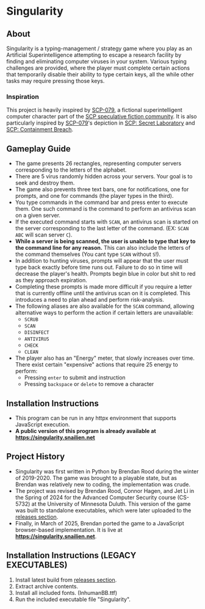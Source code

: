 # Singularity

 ## About
  Singularity is a typing-management / strategy game where you play as an Artificial Superintelligence attempting to escape a research facility by finding and eliminating computer viruses in your system. Various typing challenges are provided, where the player must complete certain actions that temporarily disable their ability to type certain keys, all the while other tasks may require pressing those keys.

 ### Inspiration
  This project is heavily inspired by [SCP-079](http://www.scp-wiki.net/scp-079), a fictional superintelligent computer character part of the [SCP speculative fiction community](https://scp-wiki.wikidot.com/).
  It is also particularly inspired by [SCP-079](http://www.scp-wiki.net/scp-079)'s depiction in [SCP: Secret Laboratory](https://store.steampowered.com/app/700330/SCP_Secret_Laboratory/) and [SCP: Containment Breach](https://www.scpcbgame.com/).


 ## Gameplay Guide
  - The game presents 26 rectangles, representing computer servers corresponding to the letters of the alphabet.
  - There are 5 virus randomly hidden across your servers. Your goal is to seek and destroy them.
  - The game also prevents three text bars, one for notifications, one for prompts, and one for commands (the player types in the third).
  - You type commands in the command bar and press enter to execute them. One such command is the command to perform an antivirus scan on a given server.
  - If the executed command starts with `SCAN`, an antivirus scan is started on the server corresponding to the last letter of the command. (EX: `SCAN ABC` will scan server `C`).
  - **While a server is being scanned, the user is unable to type that key to the command line for any reason.** This can also include the letters of the command themselves (You cant type `SCAN` without `S`!).
  - In addition to hunting viruses, prompts will appear that the user must type back exactly before time runs out. Failure to do so in time will decrease the player's health. Prompts begin blue in color but shit to red as they approach expiration.
  - Completing these prompts is made more difficult if you require a letter that is currently offline until the antivirus scan on it is completed. This introduces a need to plan ahead and perform risk-analysis.
  - The following aliases are also available for the `SCAN` command, allowing alternative ways to perform the action if certain letters are unavailable:
    - `SCRUB`
    - `SCAN`
    - `DISINFECT`
    - `ANTIVIRUS`
    - `CHECK`
    - `CLEAN`
  - The player also has an "Energy" meter, that slowly increases over time. There exist certain "expensive" actions that require 25 energy to perform:
    - Pressing `enter` to submit and instruction
    - Pressing `backspace` or `delete` to remove a character

 ## Installation Instructions
  - This program can be run in any httpx environment that supports JavaScript execution.
  - **A public version of this program is already available at https://singularity.snailien.net**

 ## Project History
  - Singularity was first written in Python by Brendan Rood during the winter of 2019-2020. The game was brought to a playable state, but as Brendan was relatively new to coding, the implementation was crude.
  - The project was revised by Brendan Rood, Connor Hagen, and Jet Li in the Spring of 2024 for the Advanced Computer Security course (CS-5732) at the University of Minnesota Duluth. This version of the game was built to standalone executables, which were later uploaded to the [releases section](https://github.com/Snail51/Singularity/releases).
  - Finally, in March of 2025, Brendan ported the game to a JavaScript browser-based implementation. It is live at **https://singularity.snailien.net**.

 ## Installation Instructions (LEGACY EXECUTABLES)
  1. Install latest build from [releases section](https://github.com/Snail51/Singularity/releases).
  2. Extract archive contents.
  3. Install all included fonts. (InhumanBB.ttf)
  4. Run the included executable file "Singularity".